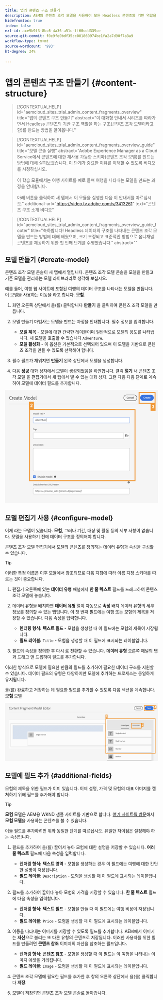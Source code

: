 ```yaml
---
title: 앱의 콘텐츠 구조 만들기
description: AEM의 콘텐츠 조각 모델을 사용하여 모든 Headless 콘텐츠의 기반 역할을 하는 구조를 생성하는 방법에 대해 알아봅니다.
hidefromtoc: true
index: false
exl-id: ace9b9f3-8bc6-4a36-a51c-ff60cdd339ce
source-git-commit: f0e9fe0bdf35cc001860974be1fa2a7d90f7a3a9
workflow-type: tm+mt
source-wordcount: '993'
ht-degree: 34%

---
```



# 앱의 콘텐츠 구조 만들기 {#content-structure}

>[!CONTEXTUALHELP]
>id="aemcloud_sites_trial_admin_content_fragments_overview"
>title="앱의 콘텐츠 구조 만들기"
>abstract="이 대화형 안내서 시리즈를 따라가면서 Headless 콘텐츠의 기반 구조 역할을 하는 구조(콘텐츠 조각 모델이라고 함)를 만드는 방법을 알아봅니다."

>[!CONTEXTUALHELP]
>id="aemcloud_sites_trial_admin_content_fragments_overview_guide"
>title="모델 콘솔 실행"
>abstract="Adobe Experience Manager as a Cloud Service에서 콘텐츠에 대한 재사용 가능한 스키마(콘텐츠 조각 모델)를 만드는 방법에 대해 살펴보겠습니다. 이 단계가 중요한 이유를 이해할 수 있도록 비디오를 시청하십시오. <br><br>이 학습 모듈에서는 여행 사이트를 예로 들며 여행을 나타내는 모델을 만드는 과정을 안내합니다.<br><br>아래 버튼을 클릭하여 새 탭에서 이 모듈을 실행한 다음 이 안내서를 따르십시오."
>additional-url="https://video.tv.adobe.com/v/3413261" text="콘텐츠 구조 소개 비디오"

>[!CONTEXTUALHELP]
>id="aemcloud_sites_trial_admin_content_fragments_overview_guide_footer"
>title="축하합니다! Headless 데이터의 구조를 나타내는 콘텐츠 조각 모델을 만드는 방법에 대해 배웠으며, 크기 조정되고 표준적인 방법으로 옴니채널 콘텐츠를 제공하기 위한 첫 번째 단계를 수행했습니다."
>abstract=""

## 모델 만들기 {#create-model}

콘텐츠 조각 모델 콘솔이 새 탭에서 열립니다. 콘텐츠 조각 모델 콘솔을 모델을 만들고 기존 모델을 관리하는 모델 라이브러리로 생각해 보십시오.

예를 들어, 여행 웹 사이트에 포함된 여행의 데이터 구조를 나타내는 모델을 만듭니다. 이 모델을 사용하는 이동을 라고 합니다. **모험**.

1. 화면 오른쪽 상단에서 을(를) 클릭합니다 **만들기** 을 클릭하여 콘텐츠 조각 모델을 만듭니다.

1. 모델 만들기 마법사는 모델을 만드는 과정을 안내합니다. 필수 정보를 입력합니다.

   * **모델 제목** - 모델에 대한 간략한 레이블이며 일반적으로 모델의 용도를 나타냅니다. 새 모델을 호출할 수 있습니다 `Adventure`.
   * **모델 활성화** - 이 옵션은 기본적으로 선택되어 있으며 이 모델을 기반으로 콘텐츠 조각을 만들 수 있도록 선택해야 합니다.

1. 필수 필드가 채워지면 **만들기** 왼쪽 상단에서 모델을 생성합니다.

1. 다음 **성공** 대화 상자에서 모델이 생성되었음을 확인합니다. 클릭 **열기** 새 콘텐츠 조각 모델 을 편집기에서 새 탭에서 열 수 있는 대화 상자. 그런 다음 다음 단계로 계속하여 모델에 데이터 필드를 추가합니다.

![콘텐츠 조각 모델 만들기 2단계 및 3단계](assets/do-not-localize/create-model.png)

## 모델 편집기 사용 {#configure-model}

이제 라는 모델이 있습니다. **모험**, 그러나 기간, 대상 및 활동 등의 세부 사항이 없습니다. 모델을 사용하기 전에 데이터 구조를 정의해야 합니다.

콘텐츠 조각 모델 편집기에서 모델의 콘텐츠를 정의하는 데이터 유형과 속성을 구성할 수 있습니다.

>[!TIP]
>
>이러한 특정 이름은 이후 모듈에서 참조되므로 다음 지침에 따라 이름 지정 스키마를 따르는 것이 중요합니다.

1. 편집기 오른쪽에 있는 **데이터 유형** 패널에서 **한 줄 텍스트** 필드를 드래그하여 콘텐츠 조각 모델에 놓습니다.

1. 데이터 유형을 배치하면 **데이터 유형** 열이 자동으로 **속성** 배치 데이터 유형의 세부 정보를 정의할 수 있는 탭입니다. 이 첫 번째 필드에는 여행 또는 모험의 제목을 저장할 수 있습니다. 다음 속성을 입력합니다.

   * **렌더링 형식:** **텍스트 필드** - 모험을 생성할 때 이 필드에는 모험의 제목이 저장됩니다.
   * **필드 레이블:** `Title` - 모험을 생성할 때 이 필드에 표시되는 레이블입니다.

1. 필드의 속성을 정의한 후 다시 로 전환할 수 있습니다. **데이터 유형** 오른쪽 패널의 탭과 드래그 앤 드롭하여 필드를 추가합니다.

이러한 방식으로 모델에 필요한 만큼의 필드를 추가하여 필요한 데이터 구조를 지원할 수 있습니다. 데이터 필드의 유형은 다양하지만 모델에 추가하는 프로세스는 동일하게 유지됩니다.

을(를) 완료하고 저장하는 데 필요한 필드를 추가할 수 있도록 다음 섹션을 계속합니다. **모험** 모델

![모델에 필드 추가 1, 2, 3단계](assets/do-not-localize/define-model-fields.png)

## 모델에 필드 추가 {#additional-fields}

모험의 제목을 위한 필드가 이미 있습니다. 이제 설명, 가격 및 모험의 대표 이미지를 캡처하기 위해 필드를 추가해야 합니다.

>[!TIP]
>
>**모험** 모델은 AEM용 WKND 샘플 사이트를 기반으로 합니다. [여기 사이트를 방문](https://wknd.site/us/en/adventures/yosemite-backpacking.html)해서 **모험 모델**&#x200B;을 사용하는 콘텐츠를 볼 수 있습니다.

이들 필드를 추가하려면 위와 동일한 단계를 따르십시오. 유일한 차이점은 설정해야 하는 속성입니다.

1. 필드를 추가하여 을(를) 끌어서 놓아 모험에 대한 설명을 저장할 수 있습니다. **여러 줄 텍스트** 필드에 다음 속성을 입력합니다.

   * **렌더링 형식:** **텍스트 영역** - 모험을 생성하는 경우 이 필드에는 여행에 대한 간단한 설명이 저장됩니다.
   * **필드 레이블:** `Description` - 모험을 생성할 때 이 필드에 표시되는 레이블입니다.

1. 필드를 추가하여 끌어다 놓아 모험의 가격을 저장할 수 있습니다. **한 줄 텍스트** 필드에 다음 속성을 입력합니다.

   * **렌더링 형식:** **텍스트 필드** - 모험을 만들 때 이 필드에는 여행 비용이 저장됩니다.
   * **필드 레이블:** `Price` - 모험을 생성할 때 이 필드에 표시되는 레이블입니다.

1. 이동을 나타내는 이미지를 저장할 수 있도록 필드를 추가합니다. AEM에서 이미지는 **자산**&#x200B;으로 불리는 또 다른 유형의 콘텐츠로 저장됩니다. 이러한 사용자를 위한 필드를 만들려면 **콘텐츠 참조** 이미지의 자산을 참조하는 필드입니다.

   * **렌더링 형식:** **콘텐츠 참조** - 모험을 생성할 때 이 필드는 이 여행을 나타내는 이미지 에셋을 가리킵니다.
   * **필드 레이블:** `Image` - 모험을 생성할 때 이 필드에 표시되는 레이블입니다.

1. 콘텐츠 조각 모델에 필요한 필드를 추가한 후 창의 오른쪽 상단에서 을(를) 클릭합니다 **저장**.

1. 모델이 저장되면 콘텐츠 조각 모델 콘솔로 돌아갑니다.
